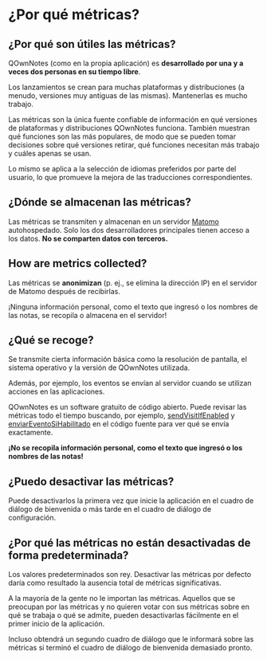 # ¿Por qué métricas?

## ¿Por qué son útiles las métricas?

QOwnNotes (como en la propia aplicación) es **desarrollado por una y a veces dos personas en su tiempo libre**.

Los lanzamientos se crean para muchas plataformas y distribuciones (a menudo, versiones muy antiguas de las mismas). Mantenerlas es mucho trabajo.

Las métricas son la única fuente confiable de información en qué versiones de plataformas y distribuciones QOwnNotes funciona. También muestran qué funciones son las más populares, de modo que se pueden tomar decisiones sobre qué versiones retirar, qué funciones necesitan más trabajo y cuáles apenas se usan.

Lo mismo se aplica a la selección de idiomas preferidos por parte del usuario, lo que promueve la mejora de las traducciones correspondientes.

## ¿Dónde se almacenan las métricas?

Las métricas se transmiten y almacenan en un servidor [Matomo](https://matomo.org/) autohospedado. Solo los dos desarrolladores principales tienen acceso a los datos. **No se comparten datos con terceros.**

## How are metrics collected?

Las métricas se **anonimizan** (p. ej., se elimina la dirección IP) en el servidor de Matomo después de recibirlas.

¡Ninguna información personal, como el texto que ingresó o los nombres de las notas, se recopila o almacena en el servidor!

## ¿Qué se recoge?

Se transmite cierta información básica como la resolución de pantalla, el sistema operativo y la versión de QOwnNotes utilizada.

Además, por ejemplo, los eventos se envían al servidor cuando se utilizan acciones en las aplicaciones.

QOwnNotes es un software gratuito de código abierto. Puede revisar las métricas todo el tiempo buscando, por ejemplo, [sendVisitIfEnabled](https://github.com/pbek/QOwnNotes/search?q=sendVisitIfEnabled) y [enviarEventoSiHabilitado](https://github.com/pbek/QOwnNotes/search?q=sendEventIfEnabled) en el código fuente para ver qué se envía exactamente.

**¡No se recopila información personal, como el texto que ingresó o los nombres de las notas!**

## ¿Puedo desactivar las métricas?

Puede desactivarlos la primera vez que inicie la aplicación en el cuadro de diálogo de bienvenida o más tarde en el cuadro de diálogo de configuración.

## ¿Por qué las métricas no están desactivadas de forma predeterminada?

Los valores predeterminados son rey. Desactivar las métricas por defecto daría como resultado la ausencia total de métricas significativas.

A la mayoría de la gente no le importan las métricas. Aquellos que se preocupan por las métricas y no quieren votar con sus métricas sobre en qué se trabaja o qué se admite, pueden desactivarlas fácilmente en el primer inicio de la aplicación.

Incluso obtendrá un segundo cuadro de diálogo que le informará sobre las métricas si terminó el cuadro de diálogo de bienvenida demasiado pronto.

